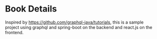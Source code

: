 # Book Details

Inspired by https://github.com/graphql-java/tutorials, this is a sample project using graphql and spring-boot on the backend and react.js on the frontend.
